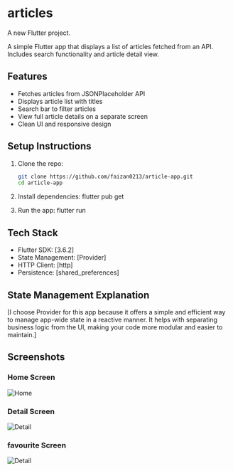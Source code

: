 # articles

A new Flutter project.

A simple Flutter app that displays a list of articles fetched from an API.  
Includes search functionality and article detail view.

## Features

- Fetches articles from JSONPlaceholder API
- Displays article list with titles
- Search bar to filter articles
- View full article details on a separate screen
- Clean UI and responsive design

## Setup Instructions

1. Clone the repo:  
   ```bash
   git clone https://github.com/faizan0213/article-app.git  
   cd article-app
   
2. Install dependencies: 
   flutter pub get

3. Run the app: 
   flutter run   

 
## Tech Stack 
- Flutter SDK: [3.6.2]
- State Management: [Provider]
- HTTP Client: [http]
- Persistence: [shared_preferences]

## State Management Explanation 
[I choose Provider for this app because it offers a simple and efficient way to manage app-wide state in a reactive manner. It helps with separating business logic from the UI, making your code more modular and easier to maintain.] 

## Screenshots

### Home Screen
![Home](assets/image1.jpg)

### Detail Screen
![Detail](assets/images6.jpg)

### favourite Screen
![Detail](assets/images4.jpg)


    
